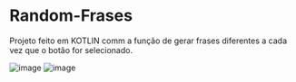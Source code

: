 # Random-Frases

Projeto feito em KOTLIN comm a função de gerar frases diferentes a cada vez que o botão for selecionado.

![image](https://user-images.githubusercontent.com/94762988/162590444-d5f57661-ff3b-4bc4-9129-36fd134bc091.png)
![image](https://user-images.githubusercontent.com/94762988/162590492-25884862-b545-498c-9773-91ae147c3218.png)
